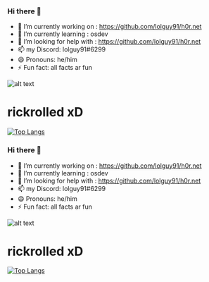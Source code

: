 ### Hi there 👋

- 🔭 I’m currently working on : https://github.com/lolguy91/h0r.net
- 🌱 I’m currently learning : osdev
- 🤔 I’m looking for help with : https://github.com/lolguy91/h0r.net
- 📫 my Discord: lolguy91#6299
- 😄 Pronouns: he/him
- ⚡ Fun fact: all facts ar fun

![alt text](https://camo.githubusercontent.com/174c7efd1e82034e3f9b7d51a82fd117fe22cae04105f619aa4bc3f2d02544b1/68747470733a2f2f6d65646961312e74656e6f722e636f6d2f696d616765732f34363764333533663765326434333536336365313366646462623231333730392f74656e6f722e6769663f6974656d69643d3132313336313735)

# rickrolled xD

[![Top Langs](https://github-readme-stats.vercel.app/api/top-langs/?username=lolguy91&layout=compact&theme=synthwave)](https://github.com/anuraghazra/github-readme-stats)

### Hi there 👋

- 🔭 I’m currently working on : https://github.com/lolguy91/h0r.net
- 🌱 I’m currently learning : osdev
- 🤔 I’m looking for help with : https://github.com/lolguy91/h0r.net
- 📫 my Discord: lolguy91#6299
- 😄 Pronouns: he/him
- ⚡ Fun fact: all facts ar fun

![alt text](https://camo.githubusercontent.com/174c7efd1e82034e3f9b7d51a82fd117fe22cae04105f619aa4bc3f2d02544b1/68747470733a2f2f6d65646961312e74656e6f722e636f6d2f696d616765732f34363764333533663765326434333536336365313366646462623231333730392f74656e6f722e6769663f6974656d69643d3132313336313735)

# rickrolled xD

[![Top Langs](https://github-readme-stats.vercel.app/api/top-langs/?username=lolguy91&layout=compact&theme=synthwave)](https://github.com/anuraghazra/github-readme-stats)

